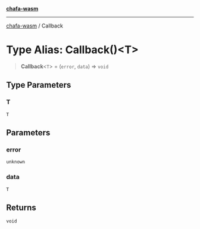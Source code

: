 [**chafa-wasm**](../README.md)

***

[chafa-wasm](../README.md) / Callback

# Type Alias: Callback()\<T\>

> **Callback**\<`T`\> = (`error`, `data`) => `void`

## Type Parameters

### T

`T`

## Parameters

### error

`unknown`

### data

`T`

## Returns

`void`
